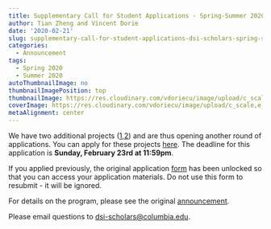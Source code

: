 ```yaml
---
title: Supplementary Call for Student Applications - Spring-Summer 2020
author: Tian Zheng and Vincent Dorie
date: '2020-02-21'
slug: supplementary-call-for-student-applications-dsi-scholars-spring-summer-2020
categories:
  - Announcement
tags:
  - Spring 2020
  - Summer 2020
autoThumbnailImage: no
thumbnailImagePosition: top
thumbnailImage: https://res.cloudinary.com/vdoriecu/image/upload/c_scale,w_720/v1579453473/opencall_spring-summer2020_rvj8zb.png
coverImage: https://res.cloudinary.com/vdoriecu/image/upload/c_scale,e_blur:300,w_800/v1579453473/opencall_spring-summer2020_rvj8zb.png
metaAlignment: center
---
```


We have two additional projects ([1](https://cu-dsi-scholars.github.io/DSI-scholars/2020/02/project-cryptocurrency-analytics-identifying-bad-actors/),[2](https://cu-dsi-scholars.github.io/DSI-scholars/2020/02/project-understanding-orientation/)) and are thus opening another round of applications. You can apply for these projects [here](https://forms.gle/xA5ZCXuUr6Jgh2Zk9). The deadline for this application is **Sunday, February 23rd at 11:59pm**.

If you applied previously, the original application [form](https://forms.gle/FirneensvXgZGE6HA) has been unlocked so that you can access your application materials. Do not use this form to resubmit - it will be ignored.

<!--more-->

For details on the program, please see the original [announcement](https://cu-dsi-scholars.github.io/DSI-scholars/2020/01/call-for-student-applications-dsi-scholars-spring-summer-2020/).

Please email questions to <dsi-scholars@columbia.edu>.
